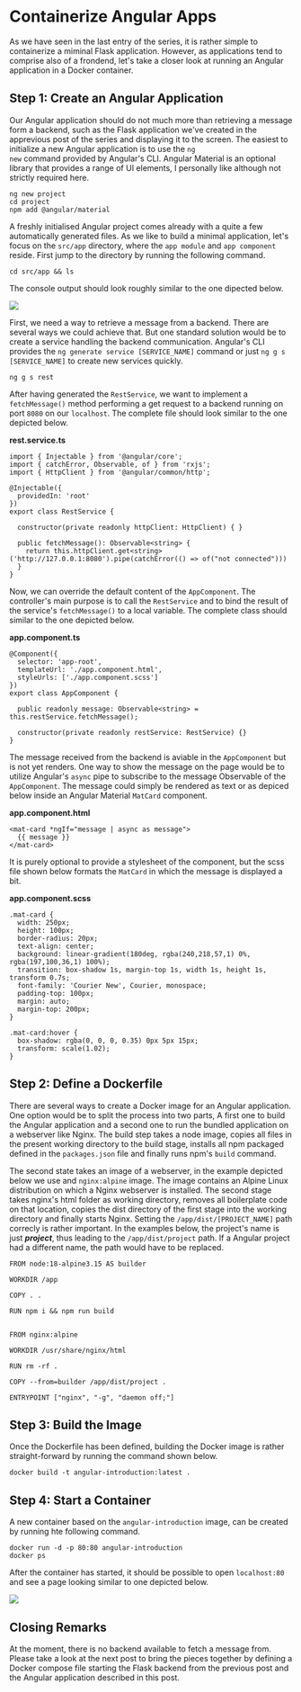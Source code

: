 <!--
date=2022-06-27
topic=Docker
series=Docker
series_section=3
summary=This post covers the creation of a container image for a minimal Angular application.
-->

# Containerize Angular Apps

As we have seen in the last entry of the series, it is rather simple to containerize a miminal Flask application. However, as applications tend to comprise also of a frondend, let's take a closer look at running an Angular application in a Docker container.

## Step 1: Create an Angular Application

Our Angular application should do not much more than retrieving a message form a backend, such as the Flask application we've created in the apprevious post of the series and displaying it to the screen. The easiest to initialize a new Angular application is to use the <code>ng new</code> command provided by Angular's CLI. Angular Material is an optional library that provides a range of UI elements, I personally like although not strictly required here.

```TS
ng new project
cd project
npm add @angular/material
```

A freshly initialised Angular project comes already with a quite a few automatically generated files. As we like to build a minimal application, let's focus on the <code>src/app</code> directory, where the <code>app module</code> and <code>app component</code> reside. First jump to the directory by running the following command.

```TS
cd src/app && ls
```

The console output should look roughly similar to the one dipected below.

<img class='almost-full-width' src='assets/posts/guides/containerize-Angular-applications/app-module.png'>

First, we need a way to retrieve a message from a backend. There are several ways we could achieve that. But one standard solution would be to create a service handling the backend communication. Angular's CLI provides the <code>ng generate service [SERVICE_NAME]</code> command or just <code>ng g s [SERVICE_NAME]</code> to create new services quickly.

```TS
ng g s rest
```

After having generated the <code>RestService</code>, we want to implement a <code>fetchMessage()</code> method performing a get request to a backend running on port <code>8080</code> on our <code>localhost</code>. The complete file should look similar to the one depicted below.

**rest.service.ts**
```TS
import { Injectable } from '@angular/core';
import { catchError, Observable, of } from 'rxjs';
import { HttpClient } from '@angular/common/http';

@Injectable({
  providedIn: 'root'
})
export class RestService {

  constructor(private readonly httpClient: HttpClient) { }

  public fetchMessage(): Observable<string> {
    return this.httpClient.get<string>('http://127.0.0.1:8080').pipe(catchError(() => of("not connected")))
  }
}
```

Now, we can override the default content of the <code>AppComponent</code>. The controller's main purpose is to call the <code>RestService</code> and to bind the result of the service's <code>fetchMessage()</code> to a local variable. The complete class should similar to the one depicted below.

**app.component.ts**
```TS
@Component({
  selector: 'app-root',
  templateUrl: './app.component.html',
  styleUrls: ['./app.component.scss']
})
export class AppComponent {

  public readonly message: Observable<string> = this.restService.fetchMessage();

  constructor(private readonly restService: RestService) {}
}
```

The message received from the backend is aviable in the <code>AppComponent</code> but is not yet renders. One way to show the message on the page would be to utilize Angular's <code>async</code> pipe to subscribe to the message Observable of the <code>AppComponent</code>. The message could simply be rendered as text or as depiced below inside an Angular Material <code>MatCard</code> component.

**app.component.html**
```TS
<mat-card *ngIf="message | async as message">
  {{ message }}
</mat-card>
```

It is purely optional to provide a stylesheet of the component, but the scss file shown below formats the <code>MatCard</code> in which the message is displayed a bit.

**app.component.scss**
```TS
.mat-card {
  width: 250px;
  height: 100px;
  border-radius: 20px;
  text-align: center;
  background: linear-gradient(180deg, rgba(240,218,57,1) 0%, rgba(197,100,36,1) 100%);
  transition: box-shadow 1s, margin-top 1s, width 1s, height 1s, transform 0.7s;
  font-family: 'Courier New', Courier, monospace;
  padding-top: 100px;
  margin: auto;
  margin-top: 200px;
}

.mat-card:hover {
  box-shadow: rgba(0, 0, 0, 0.35) 0px 5px 15px;
  transform: scale(1.02);
}
```

## Step 2: Define a Dockerfile

There are several ways to create a Docker image for an Angular application. One option would be to split the process into two parts, A first one to build the Angular application and a second one to run the bundled application on a webserver like Nginx. The build step takes a node image, copies all files in the present working directory to the build stage, installs all npm packaged defined in the <code>packages.json</code> file and finally runs npm's <code>build</code> command. 

The second state takes an image of a webserver, in the example depicted below we use and <code>nginx:alpine</code> image. The image contains an Alpine Linux distribution on which a Nginx webserver is installed. The second stage takes nginx's html folder as working directory, removes all boilerplate code on that location, copies the dist directory of the first stage into the working directory and finally starts Nginx. Setting the <code>/app/dist/[PROJECT_NAME]</code> path correcly is rather important. In the examples below, the project's name is just ***project***, thus leading to the <code>/app/dist/project</code> path. If a Angular project had a different name, the path would have to be replaced.

```TS
FROM node:18-alpine3.15 AS builder

WORKDIR /app

COPY . .

RUN npm i && npm run build


FROM nginx:alpine

WORKDIR /usr/share/nginx/html

RUN rm -rf .

COPY --from=builder /app/dist/project .

ENTRYPOINT ["nginx", "-g", "daemon off;"]
```

## Step 3: Build the Image

Once the Dockerfile has been defined, building the Docker image is rather straight-forward by running the command shown below.

```TS
docker build -t angular-introduction:latest .
```

## Step 4: Start a Container

A new container based on the <code>angular-introduction</code> image, can be created by running hte following command.

```TS
docker run -d -p 80:80 angular-introduction
docker ps
```

After the container has started, it should be possible to open <code>localhost:80</code> and see a page looking similar to one depicted below.

<img class='almost-full-width' src='assets/posts/guides/containerize-Angular-applications/not-connected.png'>

## Closing Remarks

At the moment, there is no backend available to fetch a message from. Please take a look at the next post to bring the pieces together by defining a Docker compose file starting the Flask backend from the previous post and the Angular application described in this post.